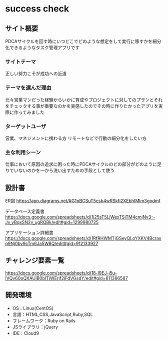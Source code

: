 # success check

## サイト概要
PDCAサイクルを回す時にいつどこでどのような想定をして実行に移すかを細分化できるようなタスク管理アプリです

### サイトテーマ
正しい努力こそが成功への近道

### テーマを選んだ理由
元々営業マンだった経験からいかに育成やプロジェクトに対してのプランとそれをチェックする事が重要なのかを実感したのでその時に作りたかったアプリを実際に作ってみました

### ターゲットユーザ
営業、マネジメントに携わる方
リモートなどで行動の細分化をしたい方

### 主な利用シーン
仕事において原因の追求に困った時にPDCAサイクルのどの部分がどのように足りていないのかを一から洗い出すための手段として使う

## 設計書
ER図
https://app.diagrams.net/#G1pBCSuT5csb4wRSkfi2XEbhIMIm3godmf

データベース定義書
https://docs.google.com/spreadsheets/d/1j25sT5LjWesTSiTM4cmjNv3--Jv_yBqxSN2v_ugRQBk/edit#gid=1299980725

アプリケーション詳細書
https://docs.google.com/spreadsheets/d/1RfRHWMTjGSeyQLoYXKV4Bcraxp9Nj0bv9cTm6Ja5W8Q/edit#gid=912133927

## チャレンジ要素一覧
https://docs.google.com/spreadsheets/d/18-l9EJ-j5u-IVQv60oQXAUlB0bITjWErjf2jFdVGsdY/edit#gid=611366587

## 開発環境
- OS：Linux(CentOS)
- 言語：HTML,CSS,JavaScript,Ruby,SQL
- フレームワーク：Ruby on Rails
- JSライブラリ：jQuery
- IDE：Cloud9
